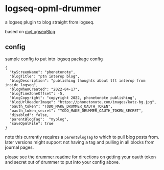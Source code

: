 # logseq-opml-drummer

a logseq plugin to blog straight from logseq.

based on [myLogseqBlog](https://github.com/scripting/myLogseqBlog)

## config

sample config to put into logseq package config

```
{
  "twScreenName": "phonetonote",
  "blogTitle": "ptn interop blog",
  "blogDescription": "publishing thoughts about tft interop from inside logseq",
  "blogWhenCreated": "2022-04-17",
  "blogTimeZoneOffset": -5,
  "blogCopyright": "copyright 2022, phonetonote publishing",
  "blogUrlHeaderImage": "https://phonetonote.com/images/katz-bg.jpg",
  "oauth_token": "TODO_MAKE_DRUMMER_OAUTH_TOKEN",
  "oauth_token_secret": "TODO_MAKE_DRUMMER_OAUTH_TOKEN_SECRET",
  "disabled": false,
  "parentBlogTag":  "myblog",
  "saveOpmlFile": true
}
```

note this currently requires a `parentBlogTag` to which to pull blog posts from. later versions might support not having a tag and pulling in all blocks from journal pages.

please see the [drummer readme](https://github.com/scripting/myLogseqBlog/blob/main/README.md) for directions on getting your oauth token and secret out of drummer to put into your config above.
